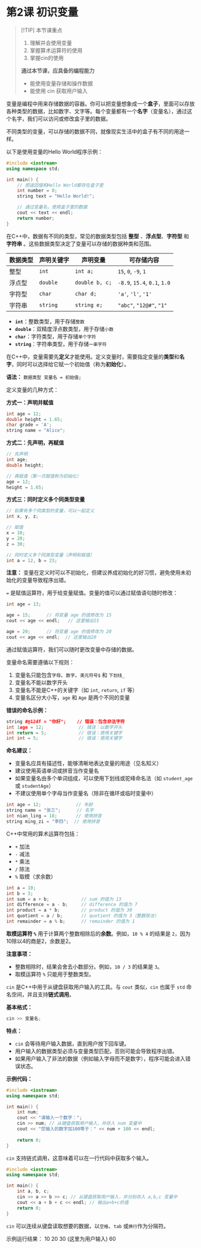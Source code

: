 # 第2课 初识变量

> [!TIP] 本节课重点
> 1. 理解并会使用变量
> 2. 掌握算术运算符的使用
> 3. 掌握cin的使用
> 
> **通过本节课，应具备的编程能力**
> - 能使用变量存储和操作数据
> - 能使用 cin 获取用户输入

<QA question="什么是变量？" level="tip">

变量是编程中用来存储数据的容器。你可以把变量想象成一个**盒子**，里面可以存放各种类型的数据，比如数字、文字等。每个变量都有一个**名字**（变量名），通过这个名字，我们可以访问或修改盒子里的数据。

不同类型的变量，可以存储的数据不同，就像现实生活中的盒子有不同的用途一样。

以下是使用变量的Hello World程序示例：

```cpp
#include <iostream>
using namespace std;

int main() {  
    // 把返回值和Hello World都存在盒子里
    int number = 0;  
    string text = "Hello World!"; 

    // 通过变量名，使用盒子里的数据
    cout << text << endl;
    return number;
}
```

</QA>

<QA question="计算机里有哪些常见的数据类型？" level="info">

在C++中，数据有不同的类型，常见的数据类型包括 **整型** 、**浮点型**、**字符型** 和 **字符串** 。这些数据类型决定了变量可以存储的数据种类和范围。

| 数据类型  | 声明关键字       | 声明变量        | 可存储内容                   |
| --------- | ---------------- | --------------- | ---------------------------- |
| 整型      | `int`            | `int a;`        | `15`, `0`, `-9`, `1`         |
| 浮点型    | `double`         | `double b, c;`  | `-8.9`, `15.4`, `0.1`, `1.0` |
| 字符型    | `char`           | `char d;`       | `'a'`, `'l'`, `'1'`          |
| 字符串    | `string`         | `string e;`     | `"abc"`, `"12@#"`, `"1"`     |

- **`int`**：整数类型，用于存储`整数`
- **`double`**：双精度浮点数类型，用于存储`小数`
- **`char`**：字符类型，用于存储`单个字符`
- **`string`**：字符串类型，用于存储`一串字符`

</QA>

<QA question="如何定义和使用变量？" level="tip" badge="重点">

在C++中，变量需要先**定义**才能使用。定义变量时，需要指定变量的**类型**和**名字**，同时可以选择给它赋一个初始值（称为**初始化**）。

**语法：** `数据类型 变量名 = 初始值;`

定义变量的几种方式：

**方式一：声明并赋值**
```cpp
int age = 12;
double height = 1.65;
char grade = 'A';
string name = "Alice";
```

**方式二：先声明，再赋值**
```cpp
// 先声明
int age;
double height;

// 再赋值（第一次赋值称为初始化）
age = 12;
height = 1.65;
```

**方式三：同时定义多个同类型变量**
```cpp
// 如果有多个同类型的变量，可以一起定义
int x, y, z;

// 赋值
x = 10;
y = 20;
z = 30;

// 同时定义多个同类型变量（声明和赋值）
int a = 12, b = 23;
```

**注意：** 变量在定义时可以不初始化，但建议养成初始化的好习惯，避免使用未初始化的变量导致程序出错。

</QA>

<QA question="赋值运算符如何使用？" badge="重点">

`=` 是赋值运算符，用于给变量赋值。变量的值可以通过赋值语句随时修改：

```cpp
int age = 13; 

age = 15;      // 将变量 age 的值修改为 15
cout << age << endl;   // 这里输出15

age = 20;      // 将变量 age 的值修改为 20
cout << age << endl;  // 这里输出20
```

通过赋值运算符，我们可以随时更改变量中存储的数据。

</QA>

<QA question="变量命名有哪些规则？" badge="重点">

变量命名需要遵循以下规则：

1. 变量名只能包含`字母`、`数字`、`美元符号$` 和 `下划线_`
2. 变量名不能以数字开头
3. 变量名不能是C++的关键字（如 `int`, `return`, `if` 等）
4. 变量名区分大小写，`age` 和 `Age` 是两个不同的变量

**错误的命名示例：**
```cpp
string #@12df = "你好";    // 错误：包含非法字符
int 1age = 12;             // 错误：以数字开头
int return = 5;            // 错误：使用关键字
int int = 5;               // 错误：使用关键字
```

**命名建议：**
- 变量名应具有描述性，能够清晰地表达变量的用途（见名知义）
- 建议使用英语单词或拼音当作变量名
- 如果变量名由多个单词组成，可以使用下划线或驼峰命名法（如 `student_age` 或 `studentAge`）
- 不建议使用单个字母当作变量名（除非在循环或临时变量中）

```cpp
int age = 12;             // 年龄
string name = "张三";      // 名字
int nian_ling = 18;       // 使用拼音
string ming_zi = "李四";  // 使用拼音
```

</QA>

<QA question="C++有哪些算术运算符？" level="tip">

C++中常用的算术运算符包括：
- `+` 加法
- `-` 减法
- `*` 乘法
- `/` 除法
- `%` 取模（求余数）

```cpp
int a = 10;
int b = 3;
int sum = a + b;            // sum 的值为 13
int difference = a - b;     // difference 的值为 7
int product = a * b;        // product 的值为 30
int quotient = a / b;       // quotient 的值为 3（整数除法）
int remainder = a % b;      // remainder 的值为 1
```

**取模运算符 `%`** 用于计算两个整数相除后的**余数**。例如，`10 % 4` 的结果是 `2`，因为10除以4的商是2，余数是2。

**注意事项：**
- 整数相除时，结果会舍去小数部分。例如，`10 / 3` 的结果是 `3`。
- 取模运算符 `%` 只能用于整数类型。

</QA>

<QA question="如何使用cin获取用户输入？" level="tip" badge="重点">

`cin` 是C++中用于从键盘获取用户输入的工具。与 `cout` 类似，`cin` 也属于 `std` 命名空间，并且支持**链式调用**。

**基本格式：**
```cpp
cin >> 变量名;
```

**特点：**
- `cin` 会等待用户输入数据，直到用户按下回车键。
- 用户输入的数据类型必须与变量类型匹配，否则可能会导致程序出错。
- 如果用户输入了非法的数据（例如输入字母而不是数字），程序可能会进入错误状态。

**示例代码：**
```cpp
#include <iostream>
using namespace std;

int main() {
    int num;
    cout << "请输入一个数字：";
    cin >> num; // 从键盘获取用户输入，并存入 num 变量中
    cout << "您输入的数字加100等于：" << num + 100 << endl;
    
    return 0;
}
```

</QA>

<QA question="cin如何进行链式调用？">

`cin` 支持链式调用，这意味着可以在一行代码中获取多个输入。

```cpp
#include <iostream>
using namespace std;

int main() {
    int a, b, c;
    cin >> a >> b >> c; // 从键盘获取用户输入，并分别存入 a,b,c 变量中
    cout << a + b + c << endl; // 输出a+b+c的值
    return 0;
}
```

`cin` 可以连续从键盘读取想要的数据，以`空格`、`tab` 或`换行`作为分隔符。

示例运行结果：
<RunningResult>
10 20 30 (这里为用户输入)
60
</RunningResult>

</QA> 